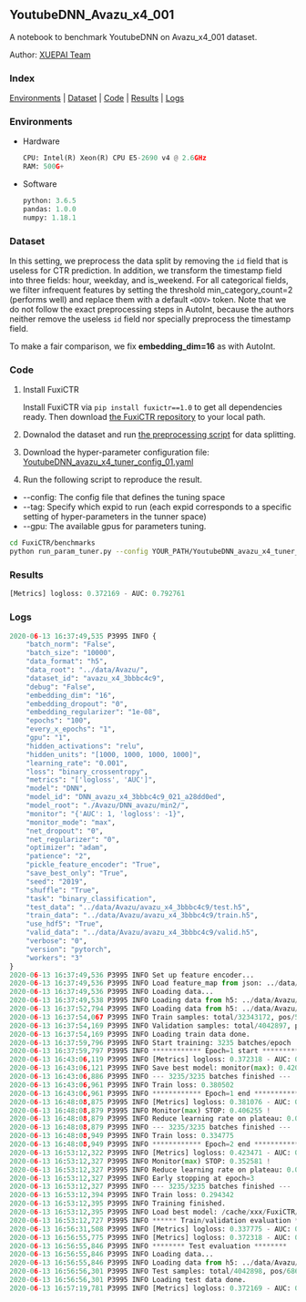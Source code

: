 ## YoutubeDNN_Avazu_x4_001 

A notebook to benchmark YoutubeDNN on Avazu_x4_001 dataset.

Author: [XUEPAI Team](https://github.com/xue-pai)


### Index
[Environments](#Environments) | [Dataset](#Dataset) | [Code](#Code) | [Results](#Results) | [Logs](#Logs)

### Environments
+ Hardware

  ```python
  CPU: Intel(R) Xeon(R) CPU E5-2690 v4 @ 2.6GHz
  RAM: 500G+
  ```
+ Software

  ```python
  python: 3.6.5
  pandas: 1.0.0
  numpy: 1.18.1
  ```

### Dataset
In this setting, we preprocess the data split by removing the ``id`` field that is useless for CTR prediction. In addition, we transform the timestamp field into three fields: hour, weekday, and is_weekend. For all categorical fields, we filter infrequent features by setting the threshold min_category_count=2 (performs well) and replace them with a default ``<OOV>`` token. Note that we do not follow the exact preprocessing steps in AutoInt, because the authors neither remove the useless ``id`` field nor specially preprocess the timestamp field.

To make a fair comparison, we fix **embedding_dim=16** as with AutoInt.


### Code
1. Install FuxiCTR
  
    Install FuxiCTR via `pip install fuxictr==1.0` to get all dependencies ready. Then download [the FuxiCTR repository](https://github.com/huawei-noah/benchmark/archive/53e314461c19dbc7f462b42bf0f0bfae020dc398.zip) to your local path.

2. Downalod the dataset and run [the preprocessing script](https://github.com/xue-pai/Open-CTR-Benchmark/blob/master/datasets/Avazu/Avazu_x4/split_avazu_x4.py) for data splitting. 

3. Download the hyper-parameter configuration file: [YoutubeDNN_avazu_x4_tuner_config_01.yaml](./YoutubeDNN_avazu_x4_tuner_config_01.yaml)

4. Run the following script to reproduce the result. 
  + --config: The config file that defines the tuning space
  + --tag: Specify which expid to run (each expid corresponds to a specific setting of hyper-parameters in the tunner space)
  + --gpu: The available gpus for parameters tuning.

  ```bash
  cd FuxiCTR/benchmarks
  python run_param_tuner.py --config YOUR_PATH/YoutubeDNN_avazu_x4_tuner_config_01.yaml --tag 021 --gpu 0
  ```


### Results
```python
[Metrics] logloss: 0.372169 - AUC: 0.792761
```


### Logs
```python
2020-06-13 16:37:49,535 P3995 INFO {
    "batch_norm": "False",
    "batch_size": "10000",
    "data_format": "h5",
    "data_root": "../data/Avazu/",
    "dataset_id": "avazu_x4_3bbbc4c9",
    "debug": "False",
    "embedding_dim": "16",
    "embedding_dropout": "0",
    "embedding_regularizer": "1e-08",
    "epochs": "100",
    "every_x_epochs": "1",
    "gpu": "1",
    "hidden_activations": "relu",
    "hidden_units": "[1000, 1000, 1000, 1000]",
    "learning_rate": "0.001",
    "loss": "binary_crossentropy",
    "metrics": "['logloss', 'AUC']",
    "model": "DNN",
    "model_id": "DNN_avazu_x4_3bbbc4c9_021_a28dd0ed",
    "model_root": "./Avazu/DNN_avazu/min2/",
    "monitor": "{'AUC': 1, 'logloss': -1}",
    "monitor_mode": "max",
    "net_dropout": "0",
    "net_regularizer": "0",
    "optimizer": "adam",
    "patience": "2",
    "pickle_feature_encoder": "True",
    "save_best_only": "True",
    "seed": "2019",
    "shuffle": "True",
    "task": "binary_classification",
    "test_data": "../data/Avazu/avazu_x4_3bbbc4c9/test.h5",
    "train_data": "../data/Avazu/avazu_x4_3bbbc4c9/train.h5",
    "use_hdf5": "True",
    "valid_data": "../data/Avazu/avazu_x4_3bbbc4c9/valid.h5",
    "verbose": "0",
    "version": "pytorch",
    "workers": "3"
}
2020-06-13 16:37:49,536 P3995 INFO Set up feature encoder...
2020-06-13 16:37:49,536 P3995 INFO Load feature_map from json: ../data/Avazu/avazu_x4_3bbbc4c9/feature_map.json
2020-06-13 16:37:49,536 P3995 INFO Loading data...
2020-06-13 16:37:49,538 P3995 INFO Loading data from h5: ../data/Avazu/avazu_x4_3bbbc4c9/train.h5
2020-06-13 16:37:52,794 P3995 INFO Loading data from h5: ../data/Avazu/avazu_x4_3bbbc4c9/valid.h5
2020-06-13 16:37:54,067 P3995 INFO Train samples: total/32343172, pos/5492052, neg/26851120, ratio/16.98%
2020-06-13 16:37:54,169 P3995 INFO Validation samples: total/4042897, pos/686507, neg/3356390, ratio/16.98%
2020-06-13 16:37:54,169 P3995 INFO Loading train data done.
2020-06-13 16:37:59,796 P3995 INFO Start training: 3235 batches/epoch
2020-06-13 16:37:59,797 P3995 INFO ************ Epoch=1 start ************
2020-06-13 16:43:06,119 P3995 INFO [Metrics] logloss: 0.372318 - AUC: 0.792504
2020-06-13 16:43:06,121 P3995 INFO Save best model: monitor(max): 0.420187
2020-06-13 16:43:06,886 P3995 INFO --- 3235/3235 batches finished ---
2020-06-13 16:43:06,961 P3995 INFO Train loss: 0.380502
2020-06-13 16:43:06,961 P3995 INFO ************ Epoch=1 end ************
2020-06-13 16:48:08,875 P3995 INFO [Metrics] logloss: 0.381076 - AUC: 0.787331
2020-06-13 16:48:08,879 P3995 INFO Monitor(max) STOP: 0.406255 !
2020-06-13 16:48:08,879 P3995 INFO Reduce learning rate on plateau: 0.000100
2020-06-13 16:48:08,879 P3995 INFO --- 3235/3235 batches finished ---
2020-06-13 16:48:08,949 P3995 INFO Train loss: 0.334775
2020-06-13 16:48:08,949 P3995 INFO ************ Epoch=2 end ************
2020-06-13 16:53:12,322 P3995 INFO [Metrics] logloss: 0.423471 - AUC: 0.776052
2020-06-13 16:53:12,327 P3995 INFO Monitor(max) STOP: 0.352581 !
2020-06-13 16:53:12,327 P3995 INFO Reduce learning rate on plateau: 0.000010
2020-06-13 16:53:12,327 P3995 INFO Early stopping at epoch=3
2020-06-13 16:53:12,327 P3995 INFO --- 3235/3235 batches finished ---
2020-06-13 16:53:12,394 P3995 INFO Train loss: 0.294342
2020-06-13 16:53:12,395 P3995 INFO Training finished.
2020-06-13 16:53:12,395 P3995 INFO Load best model: /cache/xxx/FuxiCTR/benchmarks/Avazu/DNN_avazu/min2/avazu_x4_3bbbc4c9/DNN_avazu_x4_3bbbc4c9_021_a28dd0ed_model.ckpt
2020-06-13 16:53:12,727 P3995 INFO ****** Train/validation evaluation ******
2020-06-13 16:56:31,508 P3995 INFO [Metrics] logloss: 0.337775 - AUC: 0.844945
2020-06-13 16:56:55,775 P3995 INFO [Metrics] logloss: 0.372318 - AUC: 0.792504
2020-06-13 16:56:55,846 P3995 INFO ******** Test evaluation ********
2020-06-13 16:56:55,846 P3995 INFO Loading data...
2020-06-13 16:56:55,846 P3995 INFO Loading data from h5: ../data/Avazu/avazu_x4_3bbbc4c9/test.h5
2020-06-13 16:56:56,301 P3995 INFO Test samples: total/4042898, pos/686507, neg/3356391, ratio/16.98%
2020-06-13 16:56:56,301 P3995 INFO Loading test data done.
2020-06-13 16:57:19,781 P3995 INFO [Metrics] logloss: 0.372169 - AUC: 0.792761
```
